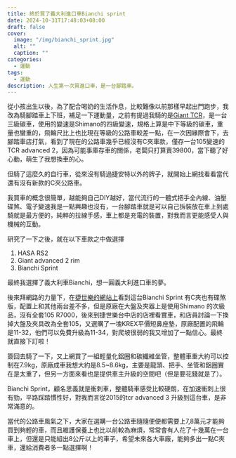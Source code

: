 ```yaml
---
title: 終於買了義大利進口車Bianchi sprint
date: 2024-10-31T17:48:03+08:00
draft: false
cover:
  image: "/img/bianchi_sprint.jpg"
  alt: ""
  caption: ""
categories:
  - 運動
tags:
  - 運動
description: 人生第一次買進口車，是一台腳踏車。
---
```

從小孩出生以後，為了配合喝奶的生活作息，比較難像以前那樣早起出門跑步，我改為騎腳踏車上下班，補足一下運動量，之前有提過我騎的是[Giant TCR](https://fgzblog.com/zh-tw/2023/03/%E5%85%AC%E8%B7%AF%E8%BB%8A%E5%85%A5%E5%9D%91-giant-tcr-%E5%85%A5%E6%89%8B%E5%95%A6/)，是一台三級碳車，使用的變速是Shimano的四級變速，規格上算是中下等級的碳車，重量也蠻重的，飛輪尺比上也比現在等級的公路車較差一點，在一次因緣際會下，去腳踏車店打氣，看到了現在的公路車幾乎已經沒有C夾車款，僅存一台105變速的TCR advanced 2，因為可能事庫存車的關係，老闆只打算賣39800，當下聽了好心動，萌生了我想換車的心。

但騎了這麼久的自行車，從來沒有騎過捷安特以外的牌子，就開始上網找看看當代還有沒有新款的C夾公路車。

我買車的概念很簡單，越能夠自己DIY越好，當代流行的一體式把手全內線、油壓碟煞、電子變速我是一點興趣也沒有，一台腳踏車就是可以自己拆裝放在車上到處騎就是最方便的，純粹的拉線手感，車上都是充電的裝置，對我而言更能感受人與機械的互動。

研究了一下之後，就在以下車款之中做選擇
1. HASA RS2
2. Giant advanced 2 rim
3. Bianchi Sprint

最終我選擇了義大利車Bianchi，想一圓義大利進口車的夢。

後來拜網路的力量下，在[捷世樂的網站上](https://www.jeslerbike.com/pro_info.php?id=1101)看到這台Bianchi Sprint 有C夾也有碟煞版，配置上和其他兩台差不多，但是原廠在大盤及夾器上是使用Shimano 的次級品，沒有全套105 R7000，後來到捷世樂台中店的店裡看實車，和店員討論一下換掉大盤及夾具改為全套105，又選購了一塊KREX平價短鼻座墊，原廠配置的飛輪是11-32，他們可以免費升級為11-34，對爬坡很弱的我又增加了一點信心。最終就直接下訂啦！

簽回去騎了一下，又上網買了一組輕量化鋁圈和碳纖維坐管，整體車重大約可以控制在7.9kg，原廠成車我想大約是8.5~8.6kg，主要是龍頭、把手、坐管和鋁圈實在是太重了，但另一方面來看也是提供車主升級的空間吧（但是要花錢就是了）。

Bianchi Sprint，顧名思義就是衝刺車，整體騎車感受比較硬朗，在加速衝刺上很有勁，平路踩踏慣性好，對我而言從2015的tcr advanced 3 升級到這台車，是非常滿意的。

當代的公路車風氣之下，大家在選購一台公路車隨隨便便都需要上7,8萬元才能夠買到夠輕的車，而且維護保養上也比以前較為麻煩，常常會有人花了十幾萬在一台車上，但還是只能組出8公斤以上的車子，希望未來各大車廠，能夠多出一點C夾車，還給消費者多一點選擇啊！
